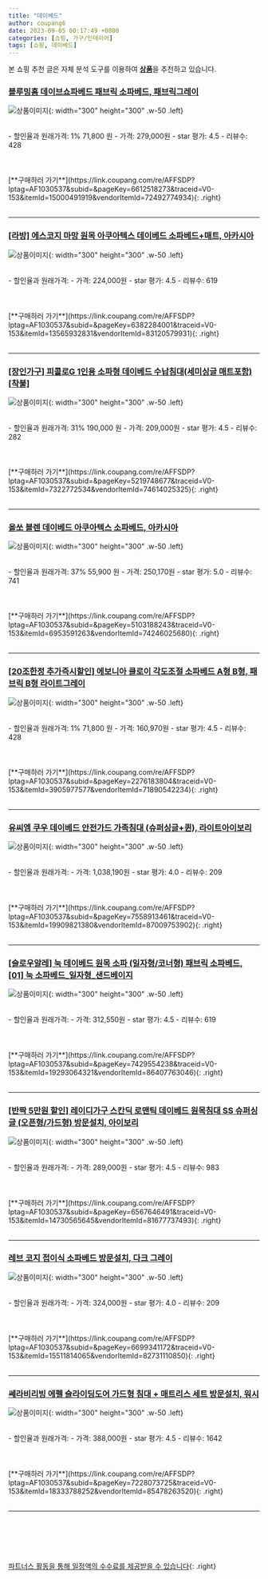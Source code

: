 ```yaml
---
title: "데이베드"
author: coupang6
date: 2023-09-05 00:17:49 +0800
categories: [쇼핑, 가구/인테리어]
tags: [쇼핑, 데이베드]
---
```


본 쇼핑 추천 글은 자체 분석 도구를 이용하여 [**상품**](https://link.coupang.com/a/bao1ui)을 추천하고 있습니다.

### [블루밍홈 데이브쇼파베드 패브릭 소파베드, 패브릭그레이](https://link.coupang.com/re/AFFSDP?lptag=AF1030537&subid=&pageKey=6612518273&traceid=V0-153&itemId=15000491919&vendorItemId=72492774934)

![상품이미지](https://thumbnail7.coupangcdn.com/thumbnails/remote/230x230ex/image/vendor_inventory/9a37/b6ab34bcdcf866a01955d6a8527a180e617d916b70b10fda22a7194491b3.jpg){: width="300" height="300" .w-50 .left}


<br>
- 할인율과 원래가격: 1%  71,800   원
- 가격: 279,000원
- star 평가: 4.5
- 리뷰수: 428
<br>
<br>
<br>
<br>
[**구매하러 가기**](https://link.coupang.com/re/AFFSDP?lptag=AF1030537&subid=&pageKey=6612518273&traceid=V0-153&itemId=15000491919&vendorItemId=72492774934){: .right}
<br>
<br>

---

### [[라방] 에스코지 마망 원목 아쿠아텍스 데이베드 소파베드+매트, 아카시아](https://link.coupang.com/re/AFFSDP?lptag=AF1030537&subid=&pageKey=6382284001&traceid=V0-153&itemId=13565932831&vendorItemId=83120579931)

![상품이미지](https://thumbnail8.coupangcdn.com/thumbnails/remote/230x230ex/image/vendor_inventory/6512/1793f2a709bc4b7e6c477cbbc8c3b3ff16c9ebdc3f86c581ad3086f04045.jpg){: width="300" height="300" .w-50 .left}


<br>
- 할인율과 원래가격: 
- 가격: 224,000원
- star 평가: 4.5
- 리뷰수: 619
<br>
<br>
<br>
<br>
[**구매하러 가기**](https://link.coupang.com/re/AFFSDP?lptag=AF1030537&subid=&pageKey=6382284001&traceid=V0-153&itemId=13565932831&vendorItemId=83120579931){: .right}
<br>
<br>

---

### [[장인가구] 피콜로G 1인용 소파형 데이베드 수납침대(세미싱글 매트포함)[착불]](https://link.coupang.com/re/AFFSDP?lptag=AF1030537&subid=&pageKey=5219748677&traceid=V0-153&itemId=7322772534&vendorItemId=74614025325)

![상품이미지](https://thumbnail10.coupangcdn.com/thumbnails/remote/230x230ex/image/vendor_inventory/f93c/aea95e8aa1d89a8de0a2b1e66dd578da8c77f4eaba785a00346812d1c0b5.jpg){: width="300" height="300" .w-50 .left}


<br>
- 할인율과 원래가격: 31%  190,000   원
- 가격: 209,000원
- star 평가: 4.5
- 리뷰수: 282
<br>
<br>
<br>
<br>
[**구매하러 가기**](https://link.coupang.com/re/AFFSDP?lptag=AF1030537&subid=&pageKey=5219748677&traceid=V0-153&itemId=7322772534&vendorItemId=74614025325){: .right}
<br>
<br>

---

### [올쏘 블렌 데이베드 아쿠아텍스 소파베드, 아카시아](https://link.coupang.com/re/AFFSDP?lptag=AF1030537&subid=&pageKey=5103188243&traceid=V0-153&itemId=6953591263&vendorItemId=74246025680)

![상품이미지](https://thumbnail10.coupangcdn.com/thumbnails/remote/230x230ex/image/vendor_inventory/ffe2/49070254785c3e7bf91a87d89cf4b366d2844a03be79328714f1756fa853.jpg){: width="300" height="300" .w-50 .left}


<br>
- 할인율과 원래가격: 37%  55,900   원
- 가격: 250,170원
- star 평가: 5.0
- 리뷰수: 741
<br>
<br>
<br>
<br>
[**구매하러 가기**](https://link.coupang.com/re/AFFSDP?lptag=AF1030537&subid=&pageKey=5103188243&traceid=V0-153&itemId=6953591263&vendorItemId=74246025680){: .right}
<br>
<br>

---

### [[20조한정 추가즉시할인] 에보니아 클로이 각도조절 소파베드 A형 B형, 패브릭 B형 라이트그레이](https://link.coupang.com/re/AFFSDP?lptag=AF1030537&subid=&pageKey=2276183804&traceid=V0-153&itemId=3905977577&vendorItemId=71890542234)

![상품이미지](https://thumbnail7.coupangcdn.com/thumbnails/remote/230x230ex/image/vendor_inventory/4c51/2aa6cca4257aadb25b49bf56bcac9e2df4edba8c94891ed853e0f3257489.jpg){: width="300" height="300" .w-50 .left}


<br>
- 할인율과 원래가격: 1%  71,800   원
- 가격: 160,970원
- star 평가: 4.5
- 리뷰수: 428
<br>
<br>
<br>
<br>
[**구매하러 가기**](https://link.coupang.com/re/AFFSDP?lptag=AF1030537&subid=&pageKey=2276183804&traceid=V0-153&itemId=3905977577&vendorItemId=71890542234){: .right}
<br>
<br>

---

### [유씨엠 쿠우 데이베드 안전가드 가족침대 (슈퍼싱글+퀸), 라이트아이보리](https://link.coupang.com/re/AFFSDP?lptag=AF1030537&subid=&pageKey=7558913461&traceid=V0-153&itemId=19909821380&vendorItemId=87009753902)

![상품이미지](https://thumbnail7.coupangcdn.com/thumbnails/remote/230x230ex/image/vendor_inventory/0bd2/93856deac828b9a378078a80d3bc1002750d7484ae8c33fe94ed5d6cbdc5.jpg){: width="300" height="300" .w-50 .left}


<br>
- 할인율과 원래가격: 
- 가격: 1,038,190원
- star 평가: 4.0
- 리뷰수: 209
<br>
<br>
<br>
<br>
[**구매하러 가기**](https://link.coupang.com/re/AFFSDP?lptag=AF1030537&subid=&pageKey=7558913461&traceid=V0-153&itemId=19909821380&vendorItemId=87009753902){: .right}
<br>
<br>

---

### [[슬로우알레] 눅 데이베드 원목 소파 (일자형/코너형) 패브릭 소파베드, [01] 눅 소파베드_일자형_샌드베이지](https://link.coupang.com/re/AFFSDP?lptag=AF1030537&subid=&pageKey=7429554238&traceid=V0-153&itemId=19293064321&vendorItemId=86407763046)

![상품이미지](https://thumbnail7.coupangcdn.com/thumbnails/remote/230x230ex/image/vendor_inventory/445e/eb56843bff2252942415589a811600230881a01c02257efcd86e97bc8ca0.jpg){: width="300" height="300" .w-50 .left}


<br>
- 할인율과 원래가격: 
- 가격: 312,550원
- star 평가: 4.5
- 리뷰수: 619
<br>
<br>
<br>
<br>
[**구매하러 가기**](https://link.coupang.com/re/AFFSDP?lptag=AF1030537&subid=&pageKey=7429554238&traceid=V0-153&itemId=19293064321&vendorItemId=86407763046){: .right}
<br>
<br>

---

### [[반짝 5만원 할인] 레이디가구 스칸딕 로맨틱 데이베드 원목침대 SS 슈퍼싱글 (오픈형/가드형) 방문설치, 아이보리](https://link.coupang.com/re/AFFSDP?lptag=AF1030537&subid=&pageKey=6567646491&traceid=V0-153&itemId=14730565645&vendorItemId=81677737493)

![상품이미지](https://thumbnail6.coupangcdn.com/thumbnails/remote/230x230ex/image/vendor_inventory/0cef/228a4496f9f9cf26b8da1e044a744768ec42b8c89f4774977e11a08c4e42.jpg){: width="300" height="300" .w-50 .left}


<br>
- 할인율과 원래가격: 
- 가격: 289,000원
- star 평가: 4.5
- 리뷰수: 983
<br>
<br>
<br>
<br>
[**구매하러 가기**](https://link.coupang.com/re/AFFSDP?lptag=AF1030537&subid=&pageKey=6567646491&traceid=V0-153&itemId=14730565645&vendorItemId=81677737493){: .right}
<br>
<br>

---

### [레브 코지 접이식 소파베드 방문설치, 다크 그레이](https://link.coupang.com/re/AFFSDP?lptag=AF1030537&subid=&pageKey=6699341172&traceid=V0-153&itemId=15511814065&vendorItemId=82731110850)

![상품이미지](https://thumbnail7.coupangcdn.com/thumbnails/remote/230x230ex/image/retail/images/2366870567588688-d0cdf4b6-73dd-4b45-829c-0dd81dde2871.jpg){: width="300" height="300" .w-50 .left}


<br>
- 할인율과 원래가격: 
- 가격: 324,000원
- star 평가: 4.0
- 리뷰수: 209
<br>
<br>
<br>
<br>
[**구매하러 가기**](https://link.coupang.com/re/AFFSDP?lptag=AF1030537&subid=&pageKey=6699341172&traceid=V0-153&itemId=15511814065&vendorItemId=82731110850){: .right}
<br>
<br>

---

### [쎄라비리빙 에펠 슬라이딩도어 가드형 침대 + 매트리스 세트 방문설치, 워시](https://link.coupang.com/re/AFFSDP?lptag=AF1030537&subid=&pageKey=7228073725&traceid=V0-153&itemId=18333788252&vendorItemId=85478263520)

![상품이미지](https://thumbnail6.coupangcdn.com/thumbnails/remote/230x230ex/image/retail/images/2023/03/27/13/0/ec62236f-9457-40d9-aa22-380e96d65d2a.jpg){: width="300" height="300" .w-50 .left}


<br>
- 할인율과 원래가격: 
- 가격: 388,000원
- star 평가: 4.5
- 리뷰수: 1642
<br>
<br>
<br>
<br>
[**구매하러 가기**](https://link.coupang.com/re/AFFSDP?lptag=AF1030537&subid=&pageKey=7228073725&traceid=V0-153&itemId=18333788252&vendorItemId=85478263520){: .right}
<br>
<br>

---
<br><br><br><br><br> [파트너스 활동을 통해 일정액의 수수료를 제공받을 수 있습니다](https://link.coupang.com/a/bao1ui){: .right}